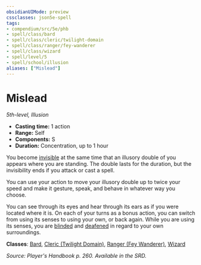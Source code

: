 ```yaml
---
obsidianUIMode: preview
cssclasses: json5e-spell
tags:
- compendium/src/5e/phb
- spell/class/bard
- spell/class/cleric/twilight-domain
- spell/class/ranger/fey-wanderer
- spell/class/wizard
- spell/level/5
- spell/school/illusion
aliases: ["Mislead"]
---
```

# Mislead
*5th-level, Illusion*  

- **Casting time:** 1 action
- **Range:** Self
- **Components:** S
- **Duration:** Concentration, up to 1 hour

You become [invisible](/compendium/rules/conditions.md#invisible) at the same time that an illusory double of you appears where you are standing. The double lasts for the duration, but the invisibility ends if you attack or cast a spell.

You can use your action to move your illusory double up to twice your speed and make it gesture, speak, and behave in whatever way you choose.

You can see through its eyes and hear through its ears as if you were located where it is. On each of your turns as a bonus action, you can switch from using its senses to using your own, or back again. While you are using its senses, you are [blinded](/compendium/rules/conditions.md#blinded) and [deafened](/compendium/rules/conditions.md#deafened) in regard to your own surroundings.

**Classes**: [Bard](/compendium/classes/bard.md), [Cleric (Twilight Domain)](/compendium/classes/cleric-twilight-domain-tce.md), [Ranger (Fey Wanderer)](/compendium/classes/ranger-fey-wanderer-tce.md), [Wizard](/compendium/classes/wizard.md)

*Source: Player's Handbook p. 260. Available in the SRD.*